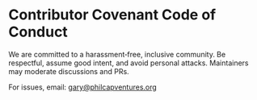 # Contributor Covenant Code of Conduct

We are committed to a harassment‑free, inclusive community. Be respectful, assume good intent,
and avoid personal attacks. Maintainers may moderate discussions and PRs.

For issues, email: gary@philcapventures.org
